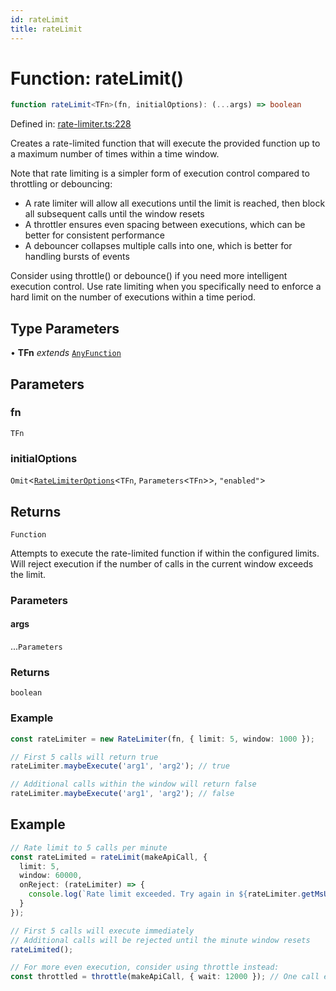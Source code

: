 ```yaml
---
id: rateLimit
title: rateLimit
---
```


<!-- DO NOT EDIT: this page is autogenerated from the type comments -->

# Function: rateLimit()

```ts
function rateLimit<TFn>(fn, initialOptions): (...args) => boolean
```

Defined in: [rate-limiter.ts:228](https://github.com/TanStack/pacer/blob/main/packages/pacer/src/rate-limiter.ts#L228)

Creates a rate-limited function that will execute the provided function up to a maximum number of times within a time window.

Note that rate limiting is a simpler form of execution control compared to throttling or debouncing:
- A rate limiter will allow all executions until the limit is reached, then block all subsequent calls until the window resets
- A throttler ensures even spacing between executions, which can be better for consistent performance
- A debouncer collapses multiple calls into one, which is better for handling bursts of events

Consider using throttle() or debounce() if you need more intelligent execution control. Use rate limiting when you specifically
need to enforce a hard limit on the number of executions within a time period.

## Type Parameters

• **TFn** *extends* [`AnyFunction`](../type-aliases/anyfunction.md)

## Parameters

### fn

`TFn`

### initialOptions

`Omit`\<[`RateLimiterOptions`](../interfaces/ratelimiteroptions.md)\<`TFn`, `Parameters`\<`TFn`\>\>, `"enabled"`\>

## Returns

`Function`

Attempts to execute the rate-limited function if within the configured limits.
Will reject execution if the number of calls in the current window exceeds the limit.

### Parameters

#### args

...`Parameters`

### Returns

`boolean`

### Example

```ts
const rateLimiter = new RateLimiter(fn, { limit: 5, window: 1000 });

// First 5 calls will return true
rateLimiter.maybeExecute('arg1', 'arg2'); // true

// Additional calls within the window will return false
rateLimiter.maybeExecute('arg1', 'arg2'); // false
```

## Example

```ts
// Rate limit to 5 calls per minute
const rateLimited = rateLimit(makeApiCall, {
  limit: 5,
  window: 60000,
  onReject: (rateLimiter) => {
    console.log(`Rate limit exceeded. Try again in ${rateLimiter.getMsUntilNextWindow()}ms`);
  }
});

// First 5 calls will execute immediately
// Additional calls will be rejected until the minute window resets
rateLimited();

// For more even execution, consider using throttle instead:
const throttled = throttle(makeApiCall, { wait: 12000 }); // One call every 12 seconds
```
